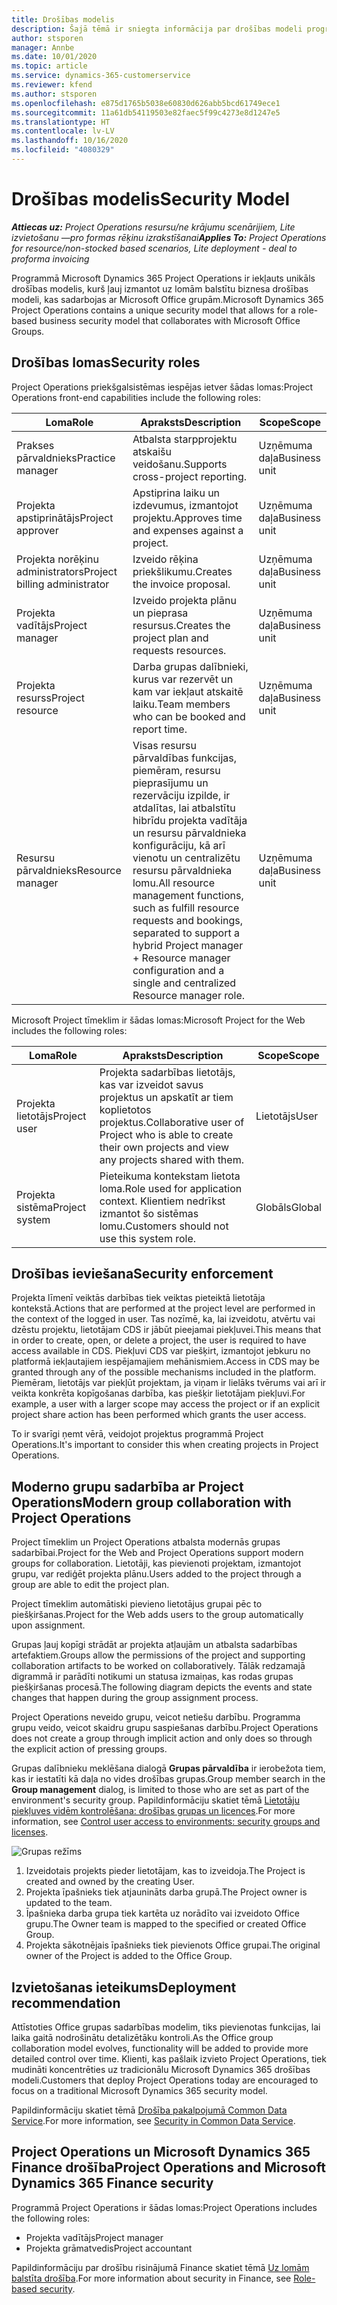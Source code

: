 ```yaml
---
title: Drošības modelis
description: Šajā tēmā ir sniegta informācija par drošības modeli programmā Dynamics 365 Project Operations.
author: stsporen
manager: Annbe
ms.date: 10/01/2020
ms.topic: article
ms.service: dynamics-365-customerservice
ms.reviewer: kfend
ms.author: stsporen
ms.openlocfilehash: e875d1765b5038e60830d626abb5bcd61749ece1
ms.sourcegitcommit: 11a61db54119503e82faec5f99c4273e8d1247e5
ms.translationtype: HT
ms.contentlocale: lv-LV
ms.lasthandoff: 10/16/2020
ms.locfileid: "4080329"
---
```

# <a name="security-model"></a><span data-ttu-id="8062e-103">Drošības modelis</span><span class="sxs-lookup"><span data-stu-id="8062e-103">Security Model</span></span>

<span data-ttu-id="8062e-104">_**Attiecas uz:** Project Operations resursu/ne krājumu scenārijiem, Lite izvietošanu —pro formas rēķinu izrakstīšanai_</span><span class="sxs-lookup"><span data-stu-id="8062e-104">_**Applies To:** Project Operations for resource/non-stocked based scenarios, Lite deployment - deal to proforma invoicing_</span></span>

<span data-ttu-id="8062e-105">Programmā Microsoft Dynamics 365 Project Operations ir iekļauts unikāls drošības modelis, kurš ļauj izmantot uz lomām balstītu biznesa drošības modeli, kas sadarbojas ar Microsoft Office grupām.</span><span class="sxs-lookup"><span data-stu-id="8062e-105">Microsoft Dynamics 365 Project Operations contains a unique security model that allows for a role-based business security model that collaborates with Microsoft Office Groups.</span></span> 


## <a name="security-roles"></a><span data-ttu-id="8062e-106">Drošības lomas</span><span class="sxs-lookup"><span data-stu-id="8062e-106">Security roles</span></span>
<span data-ttu-id="8062e-107">Project Operations priekšgalsistēmas iespējas ietver šādas lomas:</span><span class="sxs-lookup"><span data-stu-id="8062e-107">Project Operations front-end capabilities include the following roles:</span></span>

| <span data-ttu-id="8062e-108">Loma</span><span class="sxs-lookup"><span data-stu-id="8062e-108">Role</span></span>                          | <span data-ttu-id="8062e-109">Apraksts</span><span class="sxs-lookup"><span data-stu-id="8062e-109">Description</span></span>                                                                                                                                                                 | <span data-ttu-id="8062e-110">Scope</span><span class="sxs-lookup"><span data-stu-id="8062e-110">Scope</span></span> |
|-------------------------------|-----------------------------------------------------------------------------------------------------------------------------------------------------------------------------|------|
| <span data-ttu-id="8062e-111">Prakses pārvaldnieks</span><span class="sxs-lookup"><span data-stu-id="8062e-111">Practice manager</span></span>              | <span data-ttu-id="8062e-112">Atbalsta starpprojektu atskaišu veidošanu.</span><span class="sxs-lookup"><span data-stu-id="8062e-112">Supports cross-project reporting.</span></span>                                                                                                            | <span data-ttu-id="8062e-113">Uzņēmuma daļa</span><span class="sxs-lookup"><span data-stu-id="8062e-113">Business unit</span></span>              |
| <span data-ttu-id="8062e-114">Projekta apstiprinātājs</span><span class="sxs-lookup"><span data-stu-id="8062e-114">Project approver</span></span>              | <span data-ttu-id="8062e-115">Apstiprina laiku un izdevumus, izmantojot projektu.</span><span class="sxs-lookup"><span data-stu-id="8062e-115">Approves time and expenses against a project.</span></span>                                                                                                                              | <span data-ttu-id="8062e-116">Uzņēmuma daļa</span><span class="sxs-lookup"><span data-stu-id="8062e-116">Business unit</span></span> |
| <span data-ttu-id="8062e-117">Projekta norēķinu administrators</span><span class="sxs-lookup"><span data-stu-id="8062e-117">Project billing administrator</span></span> | <span data-ttu-id="8062e-118">Izveido rēķina priekšlikumu.</span><span class="sxs-lookup"><span data-stu-id="8062e-118">Creates the invoice proposal.</span></span>                                                                                                                                                 | <span data-ttu-id="8062e-119">Uzņēmuma daļa</span><span class="sxs-lookup"><span data-stu-id="8062e-119">Business unit</span></span> |
| <span data-ttu-id="8062e-120">Projekta vadītājs</span><span class="sxs-lookup"><span data-stu-id="8062e-120">Project manager</span></span>               | <span data-ttu-id="8062e-121">Izveido projekta plānu un pieprasa resursus.</span><span class="sxs-lookup"><span data-stu-id="8062e-121">Creates the project plan and requests resources.</span></span>                                                                                                                              | <span data-ttu-id="8062e-122">Uzņēmuma daļa</span><span class="sxs-lookup"><span data-stu-id="8062e-122">Business unit</span></span> |
| <span data-ttu-id="8062e-123">Projekta resurss</span><span class="sxs-lookup"><span data-stu-id="8062e-123">Project resource</span></span>              | <span data-ttu-id="8062e-124">Darba grupas dalībnieki, kurus var rezervēt un kam var iekļaut atskaitē laiku.</span><span class="sxs-lookup"><span data-stu-id="8062e-124">Team members who can be booked and report time.</span></span>                                                                                                          | <span data-ttu-id="8062e-125">Uzņēmuma daļa</span><span class="sxs-lookup"><span data-stu-id="8062e-125">Business unit</span></span>|
| <span data-ttu-id="8062e-126">Resursu pārvaldnieks</span><span class="sxs-lookup"><span data-stu-id="8062e-126">Resource manager</span></span>              | <span data-ttu-id="8062e-127">Visas resursu pārvaldības funkcijas, piemēram, resursu pieprasījumu un rezervāciju izpilde, ir atdalītas, lai atbalstītu hibrīdu projekta vadītāja un resursu pārvaldnieka konfigurāciju, kā arī vienotu un centralizētu resursu pārvaldnieka lomu.</span><span class="sxs-lookup"><span data-stu-id="8062e-127">All resource management functions, such as fulfill resource requests and bookings, separated to support a hybrid Project manager + Resource manager configuration and a single and centralized Resource manager role.</span></span> | <span data-ttu-id="8062e-128">Uzņēmuma daļa</span><span class="sxs-lookup"><span data-stu-id="8062e-128">Business unit</span></span> |


<span data-ttu-id="8062e-129">Microsoft Project tīmeklim ir šādas lomas:</span><span class="sxs-lookup"><span data-stu-id="8062e-129">Microsoft Project for the Web includes the following roles:</span></span>

| <span data-ttu-id="8062e-130">Loma</span><span class="sxs-lookup"><span data-stu-id="8062e-130">Role</span></span>           | <span data-ttu-id="8062e-131">Apraksts</span><span class="sxs-lookup"><span data-stu-id="8062e-131">Description</span></span>                                                                                                        | <span data-ttu-id="8062e-132">Scope</span><span class="sxs-lookup"><span data-stu-id="8062e-132">Scope</span></span>  |
|----------------|--------------------------------------------------------------------------------------------------------------------|--------|
| <span data-ttu-id="8062e-133">Projekta lietotājs</span><span class="sxs-lookup"><span data-stu-id="8062e-133">Project user</span></span>   | <span data-ttu-id="8062e-134">Projekta sadarbības lietotājs, kas var izveidot savus projektus un apskatīt ar tiem koplietotos projektus.</span><span class="sxs-lookup"><span data-stu-id="8062e-134">Collaborative user of Project   who is able to create their own projects and view any projects shared with   them.</span></span> | <span data-ttu-id="8062e-135">Lietotājs</span><span class="sxs-lookup"><span data-stu-id="8062e-135">User</span></span>   |
| <span data-ttu-id="8062e-136">Projekta sistēma</span><span class="sxs-lookup"><span data-stu-id="8062e-136">Project system</span></span> | <span data-ttu-id="8062e-137">Pieteikuma kontekstam lietota loma.</span><span class="sxs-lookup"><span data-stu-id="8062e-137">Role used for application   context.</span></span> <span data-ttu-id="8062e-138">Klientiem nedrīkst izmantot šo sistēmas lomu.</span><span class="sxs-lookup"><span data-stu-id="8062e-138">Customers should not use this system role.</span></span>                                    | <span data-ttu-id="8062e-139">Globāls</span><span class="sxs-lookup"><span data-stu-id="8062e-139">Global</span></span> |

## <a name="security-enforcement"></a><span data-ttu-id="8062e-140">Drošības ieviešana</span><span class="sxs-lookup"><span data-stu-id="8062e-140">Security enforcement</span></span>
<span data-ttu-id="8062e-141">Projekta līmenī veiktās darbības tiek veiktas pieteiktā lietotāja kontekstā.</span><span class="sxs-lookup"><span data-stu-id="8062e-141">Actions that are performed at the project level are performed in the context of the logged in user.</span></span> <span data-ttu-id="8062e-142">Tas nozīmē, ka, lai izveidotu, atvērtu vai dzēstu projektu, lietotājam CDS ir jābūt pieejamai piekļuvei.</span><span class="sxs-lookup"><span data-stu-id="8062e-142">This means that in order to create, open, or delete a project, the user is required to have access available in CDS.</span></span> <span data-ttu-id="8062e-143">Piekļuvi CDS var piešķirt, izmantojot jebkuru no platformā iekļautajiem iespējamajiem mehānismiem.</span><span class="sxs-lookup"><span data-stu-id="8062e-143">Access in CDS may be granted through any of the possible mechanisms included in the platform.</span></span> <span data-ttu-id="8062e-144">Piemēram, lietotājs var piekļūt projektam, ja viņam ir lielāks tvērums vai arī ir veikta konkrēta kopīgošanas darbība, kas piešķir lietotājam piekļuvi.</span><span class="sxs-lookup"><span data-stu-id="8062e-144">For example, a user with a larger scope may access the project or if an explicit project share action has been performed which grants the user access.</span></span>

<span data-ttu-id="8062e-145">To ir svarīgi ņemt vērā, veidojot projektus programmā Project Operations.</span><span class="sxs-lookup"><span data-stu-id="8062e-145">It's important to consider this when creating projects in Project Operations.</span></span>

## <a name="modern-group-collaboration-with-project-operations"></a><span data-ttu-id="8062e-146">Moderno grupu sadarbība ar Project Operations</span><span class="sxs-lookup"><span data-stu-id="8062e-146">Modern group collaboration with Project Operations</span></span>
<span data-ttu-id="8062e-147">Project tīmeklim un Project Operations atbalsta modernās grupas sadarbībai.</span><span class="sxs-lookup"><span data-stu-id="8062e-147">Project for the Web and Project Operations support modern groups for collaboration.</span></span> <span data-ttu-id="8062e-148">Lietotāji, kas pievienoti projektam, izmantojot grupu, var rediģēt projekta plānu.</span><span class="sxs-lookup"><span data-stu-id="8062e-148">Users added to the project through a group are able to edit the project plan.</span></span>

<span data-ttu-id="8062e-149">Project tīmeklim automātiski pievieno lietotājus grupai pēc to piešķiršanas.</span><span class="sxs-lookup"><span data-stu-id="8062e-149">Project for the Web adds users to the group automatically upon assignment.</span></span>

<span data-ttu-id="8062e-150">Grupas ļauj kopīgi strādāt ar projekta atļaujām un atbalsta sadarbības artefaktiem.</span><span class="sxs-lookup"><span data-stu-id="8062e-150">Groups allow the permissions of the project and supporting collaboration artifacts to be worked on collaboratively.</span></span> <span data-ttu-id="8062e-151">Tālāk redzamajā digrammā ir parādīti notikumi un statusa izmaiņas, kas rodas grupas piešķiršanas procesā.</span><span class="sxs-lookup"><span data-stu-id="8062e-151">The following diagram depicts the events and state changes that happen during the group assignment process.</span></span>

<span data-ttu-id="8062e-152">Project Operations neveido grupu, veicot netiešu darbību. Programma grupu veido, veicot skaidru grupu saspiešanas darbību.</span><span class="sxs-lookup"><span data-stu-id="8062e-152">Project Operations does not create a group through implicit action and only does so through the explicit action of pressing groups.</span></span>

<span data-ttu-id="8062e-153">Grupas dalībnieku meklēšana dialogā **Grupas pārvaldība** ir ierobežota tiem, kas ir iestatīti kā daļa no vides drošības grupas.</span><span class="sxs-lookup"><span data-stu-id="8062e-153">Group member search in the **Group management** dialog, is limited to those who are set as part of the environment's security group.</span></span> <span data-ttu-id="8062e-154">Papildinformāciju skatiet tēmā [Lietotāju piekļuves vidēm kontrolēšana: drošības grupas un licences](https://docs.microsoft.com/power-platform/admin/control-user-access).</span><span class="sxs-lookup"><span data-stu-id="8062e-154">For more information, see [Control user access to environments: security groups and licenses](https://docs.microsoft.com/power-platform/admin/control-user-access).</span></span>

![Grupas režīms](./media/groupsmode.png)

1. <span data-ttu-id="8062e-156">Izveidotais projekts pieder lietotājam, kas to izveidoja.</span><span class="sxs-lookup"><span data-stu-id="8062e-156">The Project is created and owned by the creating User.</span></span>
2. <span data-ttu-id="8062e-157">Projekta īpašnieks tiek atjaunināts darba grupā.</span><span class="sxs-lookup"><span data-stu-id="8062e-157">The Project owner is updated to the team.</span></span>
3. <span data-ttu-id="8062e-158">Īpašnieka darba grupa tiek kartēta uz norādīto vai izveidoto Office grupu.</span><span class="sxs-lookup"><span data-stu-id="8062e-158">The Owner team is mapped to the specified or created Office Group.</span></span>
4. <span data-ttu-id="8062e-159">Projekta sākotnējais īpašnieks tiek pievienots Office grupai.</span><span class="sxs-lookup"><span data-stu-id="8062e-159">The original owner of the Project is added to the Office Group.</span></span>

## <a name="deployment-recommendation"></a><span data-ttu-id="8062e-160">Izvietošanas ieteikums</span><span class="sxs-lookup"><span data-stu-id="8062e-160">Deployment recommendation</span></span>
<span data-ttu-id="8062e-161">Attīstoties Office grupas sadarbības modelim, tiks pievienotas funkcijas, lai laika gaitā nodrošinātu detalizētāku kontroli.</span><span class="sxs-lookup"><span data-stu-id="8062e-161">As the Office group collaboration model evolves, functionality will be added to provide more detailed control over time.</span></span> <span data-ttu-id="8062e-162">Klienti, kas pašlaik izvieto Project Operations, tiek mudināti koncentrēties uz tradicionālu Microsoft Dynamics 365 drošības modeli.</span><span class="sxs-lookup"><span data-stu-id="8062e-162">Customers that deploy Project Operations today are encouraged to focus on a traditional Microsoft Dynamics 365 security model.</span></span>

<span data-ttu-id="8062e-163">Papildinformāciju skatiet tēmā [Drošība pakalpojumā Common Data Service](https://docs.microsoft.com/power-platform/admin/wp-security).</span><span class="sxs-lookup"><span data-stu-id="8062e-163">For more information, see [Security in Common Data Service](https://docs.microsoft.com/power-platform/admin/wp-security).</span></span>

## <a name="project-operations-and-microsoft-dynamics-365-finance-security"></a><span data-ttu-id="8062e-164">Project Operations un Microsoft Dynamics 365 Finance drošība</span><span class="sxs-lookup"><span data-stu-id="8062e-164">Project Operations and Microsoft Dynamics 365 Finance security</span></span>
<span data-ttu-id="8062e-165">Programmā Project Operations ir šādas lomas:</span><span class="sxs-lookup"><span data-stu-id="8062e-165">Project Operations includes the following roles:</span></span>

- <span data-ttu-id="8062e-166">Projekta vadītājs</span><span class="sxs-lookup"><span data-stu-id="8062e-166">Project manager</span></span>
- <span data-ttu-id="8062e-167">Projekta grāmatvedis</span><span class="sxs-lookup"><span data-stu-id="8062e-167">Project accountant</span></span>

<span data-ttu-id="8062e-168">Papildinformāciju par drošību risinājumā Finance skatiet tēmā [Uz lomām balstīta drošība](https://docs.microsoft.com/dynamics365/fin-ops-core/dev-itpro/sysadmin/role-based-security).</span><span class="sxs-lookup"><span data-stu-id="8062e-168">For more information about security in Finance, see [Role-based security](https://docs.microsoft.com/dynamics365/fin-ops-core/dev-itpro/sysadmin/role-based-security).</span></span>


